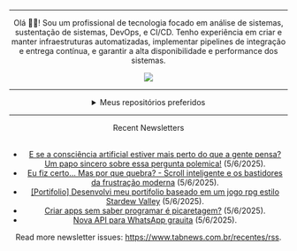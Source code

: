 <div align="center">
<hr>
<p>Olá 👋🏾! Sou um profissional de tecnologia focado em análise de sistemas, sustentação de sistemas, DevOps, e CI/CD. Tenho experiência em criar e manter infraestruturas automatizadas, implementar pipelines de integração e entrega contínua, e garantir a alta disponibilidade e performance dos sistemas.</p>
  <img src="https://media.giphy.com/media/yAGIvCiwPJn5C/giphy.gif">
<hr>
  <details>
  <summary>Meus repositórios preferidos</summary>
  <br />
  Alguns dos meus melhores repositórios:
  <br />
<br />
  <ul><li><a href=https://github.com/commitgeist/aluratube target="_blank" rel="noopener noreferrer">commitgeist/aluratube</a> (<b>0</b> ✨ and <b>0</b> 🍴): Aluratube - Desenvolvido durante a imersão React da Alura no final de 2022</li><li><a href=https://github.com/commitgeist/nlw-ia target="_blank" rel="noopener noreferrer">commitgeist/nlw-ia</a> (<b>0</b> ✨ and <b>0</b> 🍴): Projeto desenvolvido durante a NLW IA - Usando a API da OPENAI</li><li><a href=https://github.com/commitgeist/nlw-journey-ia target="_blank" rel="noopener noreferrer">commitgeist/nlw-journey-ia</a> (<b>0</b> ✨ and <b>0</b> 🍴): NLW IA - Agent de viagens usando python + langchain + GPT</li>
<li>More coming soon :).</li>
</ul>
  </details>
  <hr/>
    <summary>Recent Newsletters</summary>
  <br />
  <ul>
    <li><a href=https://www.tabnews.com.br/manofls/e-se-a-consciencia-artificial-estiver-mais-perto-do-que-a-gente-pensa-um-papo-sincero-sobre-essa-pergunta-polemica target="_blank" rel="noopener noreferrer">E se a consciência artificial estiver mais perto do que a gente pensa? Um papo sincero sobre essa pergunta polemica!</a> (5/6/2025).</li><li><a href=https://www.tabnews.com.br/leonardord/eu-fiz-certo-mas-por-que-quebra-scroll-inteligente-e-os-bastidores-da-frustracao-moderna target="_blank" rel="noopener noreferrer">Eu fiz certo... Mas por que quebra?  - Scroll inteligente e os bastidores da frustração moderna</a> (5/6/2025).</li><li><a href=https://www.tabnews.com.br/CristRodsz/portifolio-desenvolvi-meu-portifolio-baseado-em-um-jogo-rpg-estilo-stardew-valley target="_blank" rel="noopener noreferrer">[Portifolio] Desenvolvi meu portifolio baseado em um jogo rpg estilo Stardew Valley</a> (5/6/2025).</li><li><a href=https://www.tabnews.com.br/jubs1/criar-apps-sem-saber-programar-e-picaretagem target="_blank" rel="noopener noreferrer">Criar apps sem saber programar é picaretagem?</a> (5/6/2025).</li><li><a href=https://www.tabnews.com.br/iahub1/nova-api-para-whatsapp-grauita target="_blank" rel="noopener noreferrer">Nova API para WhatsApp grauita</a> (5/6/2025).</li>
  </ul>
<p>Read more newsletter issues: <a href="https://www.tabnews.com.br/recentes/rss">https://www.tabnews.com.br/recentes/rss</a>.</p>
  </details>
